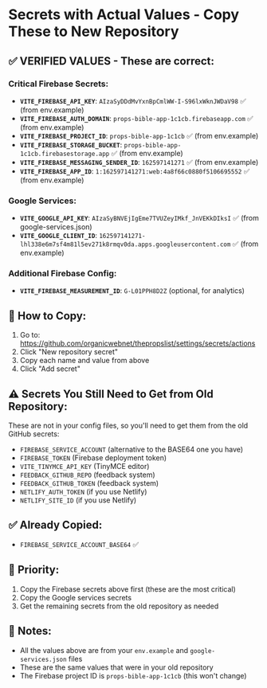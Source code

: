 # Secrets with Actual Values - Copy These to New Repository

## ✅ VERIFIED VALUES - These are correct:

### Critical Firebase Secrets:
- **`VITE_FIREBASE_API_KEY`**: `AIzaSyDDdMvYxnBpCmlWW-I-S96lxWknJWDaV98` ✅ (from env.example)
- **`VITE_FIREBASE_AUTH_DOMAIN`**: `props-bible-app-1c1cb.firebaseapp.com` ✅ (from env.example)
- **`VITE_FIREBASE_PROJECT_ID`**: `props-bible-app-1c1cb` ✅ (from env.example)
- **`VITE_FIREBASE_STORAGE_BUCKET`**: `props-bible-app-1c1cb.firebasestorage.app` ✅ (from env.example)
- **`VITE_FIREBASE_MESSAGING_SENDER_ID`**: `162597141271` ✅ (from env.example)
- **`VITE_FIREBASE_APP_ID`**: `1:162597141271:web:4a8f66c0880f5106695552` ✅ (from env.example)

### Google Services:
- **`VITE_GOOGLE_API_KEY`**: `AIzaSyBNVEjIgEme7TVUZeyIMkf_JnVEKkDIksI` ✅ (from google-services.json)
- **`VITE_GOOGLE_CLIENT_ID`**: `162597141271-lhl338e6m7sf4m81l5ev271k8rmqv0da.apps.googleusercontent.com` ✅ (from env.example)

### Additional Firebase Config:
- **`VITE_FIREBASE_MEASUREMENT_ID`**: `G-L01PPH8D2Z` (optional, for analytics)

## 🔧 How to Copy:

1. Go to: https://github.com/organicwebnet/thepropslist/settings/secrets/actions
2. Click "New repository secret"
3. Copy each name and value from above
4. Click "Add secret"

## ⚠️ Secrets You Still Need to Get from Old Repository:

These are not in your config files, so you'll need to get them from the old GitHub secrets:

- `FIREBASE_SERVICE_ACCOUNT` (alternative to the BASE64 one you have)
- `FIREBASE_TOKEN` (Firebase deployment token)
- `VITE_TINYMCE_API_KEY` (TinyMCE editor)
- `FEEDBACK_GITHUB_REPO` (feedback system)
- `FEEDBACK_GITHUB_TOKEN` (feedback system)
- `NETLIFY_AUTH_TOKEN` (if you use Netlify)
- `NETLIFY_SITE_ID` (if you use Netlify)

## ✅ Already Copied:
- `FIREBASE_SERVICE_ACCOUNT_BASE64` ✅

## 🎯 Priority:
1. Copy the Firebase secrets above first (these are the most critical)
2. Copy the Google services secrets
3. Get the remaining secrets from the old repository as needed

## 📝 Notes:
- All the values above are from your `env.example` and `google-services.json` files
- These are the same values that were in your old repository
- The Firebase project ID is `props-bible-app-1c1cb` (this won't change)
